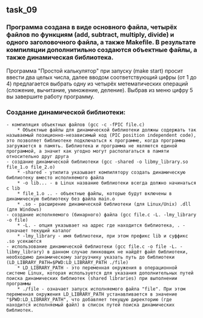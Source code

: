 ## task_09
### Программа создана в виде основного файла, четырёх файлов по функциям (add, subtract, multiply, divide) и одного заголовочного файла, а также Makefile. В результате компиляции дополнитильно создаются объектные файлы, а также динамическая библиотека.

Программа "Простой калькулятор" при запуску (make start) просит ввести два целых числа, далее вводом соответствующий цифры (от 1 до 4) предлагается выбрать одну из четырёх метематических операций (сложение, вычитание, умножение, деление). Выбрав из меню цифру 5  вы завершите работу программу.

### Создание динамической библиотеки:
    - компиляция объектных файлов (gcc -c -fPIC file.c)
        * Объектные файлы для динамической библиотеки должны содержать так называемый позиционно-независимый код (PIC position independent code), это позволяет библиотеке подключаться к программе, когда программа загружается в память. Библиотека и программа не являются единой программой, а значит как угодно могут располагаться в памяти относительно друг друга
    - создание динамической библиотеки (gcc -shared -o libmy_library.so file_1.o file_2.o)
        * -shared - утилита указывает компилятору создать динамическую библиотеку вместо исполняемого файла
        * -o lib... - в Linux название библиотеки всегда должно начинаться с lib
        * file_1.o .. - объектные файлы, которые будут включены в динамическую библиотеку без файла main.o
        * .so - расширение динамической библиотеки (для Linux/Unix) .dll (для Windows)
    - создание исполняемого (бинарного) файла (gcc file.c -L. -lmy_library -o file)
        * -L. - опция указывает на адрес где находится библиотека, . - означает текущий каталог 
        * -lmy_library - имя библиотеки, при этом префикс lib и суффикс .so усекаются
    - использование динамической библиотеки (gcc file.c -o file -L. -libmy_library) в данном случае линковщик не найдёт файл библиотеки, необходимо динамическому загрузчику указать путь до библиотеки (LD_LIBRARY_PATH=$PWD:LD_LIBRARY_PATH ./file)
        * LD_LIBRARY_PATH - это переменная окружения в операционной системе Linux, которая используется для указания дополнительных путей поиска динамических библиотек (shared libraries) при выполнении программы
        * ./file - означает запуск исполняемого файла "file". При этом переменная окружения LD_LIBRARY_PATH устанавливается в значение "$PWD:LD_LIBRARY_PATH", что добавляет текущую директорию (где находится исполняемый файл) в список путей поиска динамических библиотек.
